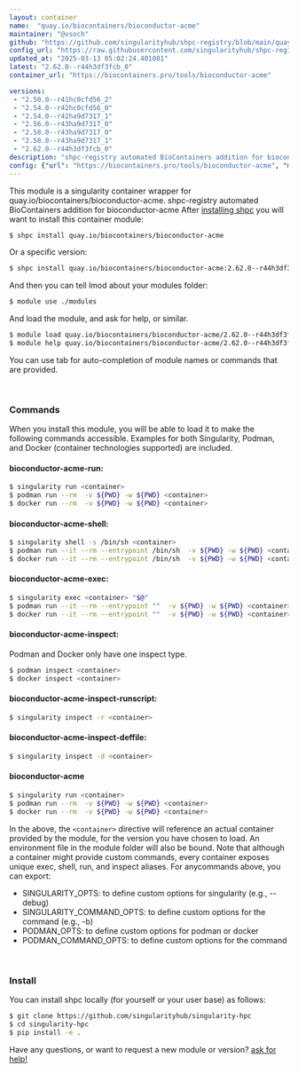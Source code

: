 ```yaml
---
layout: container
name:  "quay.io/biocontainers/bioconductor-acme"
maintainer: "@vsoch"
github: "https://github.com/singularityhub/shpc-registry/blob/main/quay.io/biocontainers/bioconductor-acme/container.yaml"
config_url: "https://raw.githubusercontent.com/singularityhub/shpc-registry/main/quay.io/biocontainers/bioconductor-acme/container.yaml"
updated_at: "2025-03-13 05:02:24.401081"
latest: "2.62.0--r44h3df3fcb_0"
container_url: "https://biocontainers.pro/tools/bioconductor-acme"

versions:
 - "2.50.0--r41hc0cfd56_2"
 - "2.54.0--r42hc0cfd56_0"
 - "2.54.0--r42ha9d7317_1"
 - "2.56.0--r43ha9d7317_0"
 - "2.58.0--r43ha9d7317_0"
 - "2.58.0--r43ha9d7317_1"
 - "2.62.0--r44h3df3fcb_0"
description: "shpc-registry automated BioContainers addition for bioconductor-acme"
config: {"url": "https://biocontainers.pro/tools/bioconductor-acme", "maintainer": "@vsoch", "description": "shpc-registry automated BioContainers addition for bioconductor-acme", "latest": {"2.62.0--r44h3df3fcb_0": "sha256:206b8e1d5937cdd9c9dac57401adb36fbe27a56f90e3d98474a0c2c3f6a43f78"}, "tags": {"2.50.0--r41hc0cfd56_2": "sha256:4fd50d3647cc843691a64ea2b22d9f2436907dc3bf5473fad2be8664cd8df3b1", "2.54.0--r42hc0cfd56_0": "sha256:add961f4d145fa3a0f21f368c686c5c4b775cb4fed16a549a83d78fb6424fb7b", "2.54.0--r42ha9d7317_1": "sha256:30c4ca7bbb1b915967d26e259b1cd11e83abaa56cab95a0f9761d30e8cb7860b", "2.56.0--r43ha9d7317_0": "sha256:7b5c9a2d32218093011ba98c968673a92d494e8bf3953cfffe0e1a29281fc6ce", "2.58.0--r43ha9d7317_0": "sha256:ac300e9e4c6df173af872cf6cfa72afcdd387cb31751290cec362fbdf3340f98", "2.58.0--r43ha9d7317_1": "sha256:c2c4c2476269a3943b96131a6d5bb4853c8eb0720c95a0ebf412b27ccd6df4f3", "2.62.0--r44h3df3fcb_0": "sha256:206b8e1d5937cdd9c9dac57401adb36fbe27a56f90e3d98474a0c2c3f6a43f78"}, "docker": "quay.io/biocontainers/bioconductor-acme"}
---
```


This module is a singularity container wrapper for quay.io/biocontainers/bioconductor-acme.
shpc-registry automated BioContainers addition for bioconductor-acme
After [installing shpc](#install) you will want to install this container module:


```bash
$ shpc install quay.io/biocontainers/bioconductor-acme
```

Or a specific version:

```bash
$ shpc install quay.io/biocontainers/bioconductor-acme:2.62.0--r44h3df3fcb_0
```

And then you can tell lmod about your modules folder:

```bash
$ module use ./modules
```

And load the module, and ask for help, or similar.

```bash
$ module load quay.io/biocontainers/bioconductor-acme/2.62.0--r44h3df3fcb_0
$ module help quay.io/biocontainers/bioconductor-acme/2.62.0--r44h3df3fcb_0
```

You can use tab for auto-completion of module names or commands that are provided.

<br>

### Commands

When you install this module, you will be able to load it to make the following commands accessible.
Examples for both Singularity, Podman, and Docker (container technologies supported) are included.

#### bioconductor-acme-run:

```bash
$ singularity run <container>
$ podman run --rm  -v ${PWD} -w ${PWD} <container>
$ docker run --rm  -v ${PWD} -w ${PWD} <container>
```

#### bioconductor-acme-shell:

```bash
$ singularity shell -s /bin/sh <container>
$ podman run --it --rm --entrypoint /bin/sh  -v ${PWD} -w ${PWD} <container>
$ docker run --it --rm --entrypoint /bin/sh  -v ${PWD} -w ${PWD} <container>
```

#### bioconductor-acme-exec:

```bash
$ singularity exec <container> "$@"
$ podman run --it --rm --entrypoint ""  -v ${PWD} -w ${PWD} <container> "$@"
$ docker run --it --rm --entrypoint ""  -v ${PWD} -w ${PWD} <container> "$@"
```

#### bioconductor-acme-inspect:

Podman and Docker only have one inspect type.

```bash
$ podman inspect <container>
$ docker inspect <container>
```

#### bioconductor-acme-inspect-runscript:

```bash
$ singularity inspect -r <container>
```

#### bioconductor-acme-inspect-deffile:

```bash
$ singularity inspect -d <container>
```



#### bioconductor-acme

```bash
$ singularity run <container>
$ podman run --rm  -v ${PWD} -w ${PWD} <container>
$ docker run --rm  -v ${PWD} -w ${PWD} <container>
```


In the above, the `<container>` directive will reference an actual container provided
by the module, for the version you have chosen to load. An environment file in the
module folder will also be bound. Note that although a container
might provide custom commands, every container exposes unique exec, shell, run, and
inspect aliases. For anycommands above, you can export:

 - SINGULARITY_OPTS: to define custom options for singularity (e.g., --debug)
 - SINGULARITY_COMMAND_OPTS: to define custom options for the command (e.g., -b)
 - PODMAN_OPTS: to define custom options for podman or docker
 - PODMAN_COMMAND_OPTS: to define custom options for the command

<br>

### Install

You can install shpc locally (for yourself or your user base) as follows:

```bash
$ git clone https://github.com/singularityhub/singularity-hpc
$ cd singularity-hpc
$ pip install -e .
```

Have any questions, or want to request a new module or version? [ask for help!](https://github.com/singularityhub/singularity-hpc/issues)